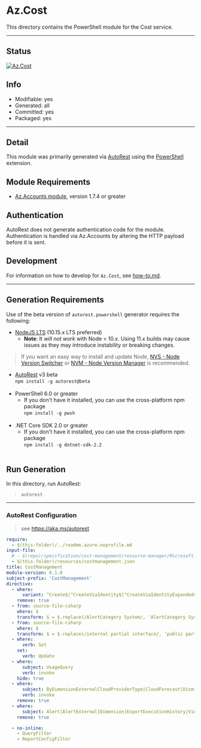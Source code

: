 <!-- region Generated -->
# Az.Cost
This directory contains the PowerShell module for the Cost service.

---
## Status
[![Az.Cost](https://img.shields.io/powershellgallery/v/Az.Cost.svg?style=flat-square&label=Az.Cost "Az.Cost")](https://www.powershellgallery.com/packages/Az.Cost/)

## Info
- Modifiable: yes
- Generated: all
- Committed: yes
- Packaged: yes

---
## Detail
This module was primarily generated via [AutoRest](https://github.com/Azure/autorest) using the [PowerShell](https://github.com/Azure/autorest.powershell) extension.

## Module Requirements
- [Az.Accounts module](https://www.powershellgallery.com/packages/Az.Accounts/), version 1.7.4 or greater

## Authentication
AutoRest does not generate authentication code for the module. Authentication is handled via Az.Accounts by altering the HTTP payload before it is sent.

## Development
For information on how to develop for `Az.Cost`, see [how-to.md](how-to.md).
<!-- endregion -->

---
## Generation Requirements
Use of the beta version of `autorest.powershell` generator requires the following:
- [NodeJS LTS](https://nodejs.org) (10.15.x LTS preferred)
  - **Note**: It *will not work* with Node < 10.x. Using 11.x builds may cause issues as they may introduce instability or breaking changes.
> If you want an easy way to install and update Node, [NVS - Node Version Switcher](../nodejs/installing-via-nvs.md) or [NVM - Node Version Manager](../nodejs/installing-via-nvm.md) is recommended.
- [AutoRest](https://aka.ms/autorest) v3 beta <br>`npm install -g autorest@beta`<br>&nbsp;
- PowerShell 6.0 or greater
  - If you don't have it installed, you can use the cross-platform npm package <br>`npm install -g pwsh`<br>&nbsp;
- .NET Core SDK 2.0 or greater
  - If you don't have it installed, you can use the cross-platform npm package <br>`npm install -g dotnet-sdk-2.2`<br>&nbsp;
## Run Generation
In this directory, run AutoRest:
> `autorest`
---
### AutoRest Configuration
> see https://aka.ms/autorest

``` yaml
require:
  - $(this-folder)/../readme.azure.noprofile.md
input-file:
  # - $(repo)/specification/cost-management/resource-manager/Microsoft.CostManagement/stable/2019-11-01/costmanagement.json
  - $(this-folder)/resources/costmanagement.json
title: CostManagement
module-version: 0.1.0
subject-prefix: 'CostManagement'
directive:
  - where:
      variant: ^Create$|^CreateViaIdentity$|^CreateViaIdentityExpanded$|^Update$|^UpdateViaIdentity$
    remove: true
  - from: source-file-csharp
    where: $
    transform: $ = $.replace(/AlertCategory System/, 'AlertCategory System1');
  - from: source-file-csharp
    where: $
    transform: $ = $.replace(/internal partial interface/, 'public partial interface');
  - where:
      verb: Set
    set:
      verb: Update
  - where:
      subject: UsageQuery
      verb: invoke
    hide: true
  - where:
      subject: ByDimensionExternalCloudProviderType|CloudForecast|DismissAlert|Forecast
      verb: invoke
    remove: true
  - where:
      subject: Alert|AlertExternal|Dimension|ExportExecutionHistory|View
    remove: true

  - no-inline:
    - QueryFilter
    - ReportConfigFilter
```
